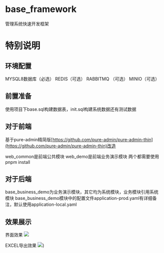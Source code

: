 # base_framework
管理系统快速开发框架

# 特别说明
## 环境配置
MYSQL8数据库（必选）
REDIS（可选）
RABBITMQ （可选）
MINIO（可选）

## 前置准备
使用项目下base.sql构建数据表，init.sql构建系统数据还有测试数据

## 对于前端
基于pure-admin精简版[https://github.com/pure-admin/pure-admin-thin](https://github.com/pure-admin/pure-admin-thin)改造

web_common是前端公共模块
web_demo是前端业务演示模块
两个都需要使用pnpm install

## 对于后端
base_business_demo为业务演示模块，其它均为系统模块，业务模块引用系统模块
base_business_demo模块中的配置文件application-prod.yaml有详细备注，默认使用application-local.yaml

## 效果展示

界面效果
![]([https://github.com/MING789852/-/blob/main/%E6%96%B0%E5%BB%BA.png](https://github.com/MING789852/-/blob/main/%E7%95%8C%E9%9D%A2%E5%B1%95%E7%A4%BA.png))

EXCEL导出效果
![]([https://github.com/MING789852/-/blob/main/excel%E5%AF%BC%E5%87%BA%E6%95%88%E6%9E%9C.png))





